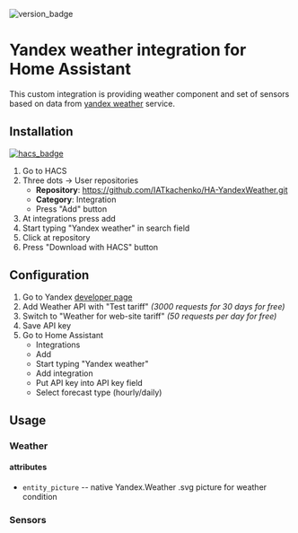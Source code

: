 ![version_badge](https://img.shields.io/badge/minimum%20HA%20version-2021.12-red)
# Yandex weather integration for Home Assistant 
This custom integration is providing weather component and set of sensors based on data from [yandex weather](https://weather.yadex.ru) service.

## Installation
[![hacs_badge](https://img.shields.io/badge/HACS-Custom-41BDF5.svg)](https://github.com/hacs/integration)
1. Go to HACS
2. Three dots -> User repositories
   * **Repository**: https://github.com/IATkachenko/HA-YandexWeather.git
   * **Category**: Integration
   * Press "Add" button
3. At integrations press add
4. Start typing "Yandex weather" in search field
5. Click at repository
6. Press "Download with HACS" button
 
## Configuration
1. Go to Yandex [developer page](https://developer.tech.yandex.ru/services)
2. Add Weather API with "Test tariff" _(3000 requests for 30 days for free)_
3. Switch to "Weather for web-site tariff" _(50 requests per day for free)_
4. Save API key
5. Go to Home Assistant
    * Integrations
    * Add
    * Start typing "Yandex weather"
    * Add integration
    * Put API key into API key field
    * Select forecast type (hourly/daily)

## Usage
### Weather
#### attributes
 * `entity_picture` -- native Yandex.Weather .svg picture for weather condition
### Sensors
